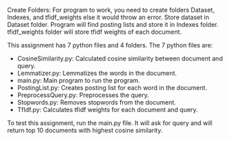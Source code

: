 Create Folders:
    For program to work, you need to create folders Dataset, Indexes, and tfidf_weights
    else it would throw an error. Store dataset in Dataset folder. Program will find 
    posting lists and store it in Indexes folder. tfidf_weights folder will store tfidf
    weights of each document.

This assignment has 7 python files and 4 folders. The 7 python files are:
- CosineSimilarity.py: Calculated cosine similarity between document and query.
- Lemmatizer.py: Lemmatizes the words in the document.
- main.py: Main program to run the program.
- PostingList.py: Creates posting list for each word in the document.
- PreprocessQuery.py: Preprocesses the query.
- Stopwords.py: Removes stopwords from the document.
- TfIdf.py: Calculates tfidf weights for each document and query.

To test this assignment, run the main.py file. It will ask for query and will return top 10 documents with highest cosine similarity.
